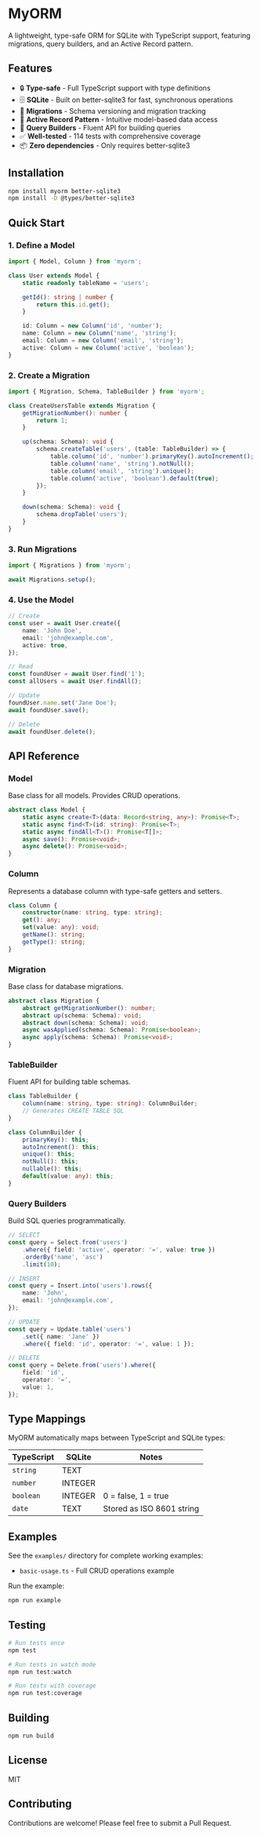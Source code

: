 # MyORM

A lightweight, type-safe ORM for SQLite with TypeScript support, featuring migrations, query builders, and an Active Record pattern.

## Features

- 🔒 **Type-safe** - Full TypeScript support with type definitions
- 🗄️ **SQLite** - Built on better-sqlite3 for fast, synchronous operations
- 🔄 **Migrations** - Schema versioning and migration tracking
- 🎯 **Active Record Pattern** - Intuitive model-based data access
- 🔨 **Query Builders** - Fluent API for building queries
- ✅ **Well-tested** - 114 tests with comprehensive coverage
- 📦 **Zero dependencies** - Only requires better-sqlite3

## Installation

```bash
npm install myorm better-sqlite3
npm install -D @types/better-sqlite3
```

## Quick Start

### 1. Define a Model

```typescript
import { Model, Column } from 'myorm';

class User extends Model {
    static readonly tableName = 'users';

    getId(): string | number {
        return this.id.get();
    }

    id: Column = new Column('id', 'number');
    name: Column = new Column('name', 'string');
    email: Column = new Column('email', 'string');
    active: Column = new Column('active', 'boolean');
}
```

### 2. Create a Migration

```typescript
import { Migration, Schema, TableBuilder } from 'myorm';

class CreateUsersTable extends Migration {
    getMigrationNumber(): number {
        return 1;
    }

    up(schema: Schema): void {
        schema.createTable('users', (table: TableBuilder) => {
            table.column('id', 'number').primaryKey().autoIncrement();
            table.column('name', 'string').notNull();
            table.column('email', 'string').unique();
            table.column('active', 'boolean').default(true);
        });
    }

    down(schema: Schema): void {
        schema.dropTable('users');
    }
}
```

### 3. Run Migrations

```typescript
import { Migrations } from 'myorm';

await Migrations.setup();
```

### 4. Use the Model

```typescript
// Create
const user = await User.create({
    name: 'John Doe',
    email: 'john@example.com',
    active: true,
});

// Read
const foundUser = await User.find('1');
const allUsers = await User.findAll();

// Update
foundUser.name.set('Jane Doe');
await foundUser.save();

// Delete
await foundUser.delete();
```

## API Reference

### Model

Base class for all models. Provides CRUD operations.

```typescript
abstract class Model {
    static async create<T>(data: Record<string, any>): Promise<T>;
    static async find<T>(id: string): Promise<T>;
    static async findAll<T>(): Promise<T[]>;
    async save(): Promise<void>;
    async delete(): Promise<void>;
}
```

### Column

Represents a database column with type-safe getters and setters.

```typescript
class Column {
    constructor(name: string, type: string);
    get(): any;
    set(value: any): void;
    getName(): string;
    getType(): string;
}
```

### Migration

Base class for database migrations.

```typescript
abstract class Migration {
    abstract getMigrationNumber(): number;
    abstract up(schema: Schema): void;
    abstract down(schema: Schema): void;
    async wasApplied(schema: Schema): Promise<boolean>;
    async apply(schema: Schema): Promise<void>;
}
```

### TableBuilder

Fluent API for building table schemas.

```typescript
class TableBuilder {
    column(name: string, type: string): ColumnBuilder;
    // Generates CREATE TABLE SQL
}

class ColumnBuilder {
    primaryKey(): this;
    autoIncrement(): this;
    unique(): this;
    notNull(): this;
    nullable(): this;
    default(value: any): this;
}
```

### Query Builders

Build SQL queries programmatically.

```typescript
// SELECT
const query = Select.from('users')
    .where({ field: 'active', operator: '=', value: true })
    .orderBy('name', 'asc')
    .limit(10);

// INSERT
const query = Insert.into('users').rows({
    name: 'John',
    email: 'john@example.com',
});

// UPDATE
const query = Update.table('users')
    .set({ name: 'Jane' })
    .where({ field: 'id', operator: '=', value: 1 });

// DELETE
const query = Delete.from('users').where({
    field: 'id',
    operator: '=',
    value: 1,
});
```

## Type Mappings

MyORM automatically maps between TypeScript and SQLite types:

| TypeScript | SQLite  | Notes                     |
| ---------- | ------- | ------------------------- |
| `string`   | TEXT    |                           |
| `number`   | INTEGER |                           |
| `boolean`  | INTEGER | 0 = false, 1 = true       |
| `date`     | TEXT    | Stored as ISO 8601 string |

## Examples

See the `examples/` directory for complete working examples:

- `basic-usage.ts` - Full CRUD operations example

Run the example:

```bash
npm run example
```

## Testing

```bash
# Run tests once
npm test

# Run tests in watch mode
npm run test:watch

# Run tests with coverage
npm run test:coverage
```

## Building

```bash
npm run build
```

## License

MIT

## Contributing

Contributions are welcome! Please feel free to submit a Pull Request.

